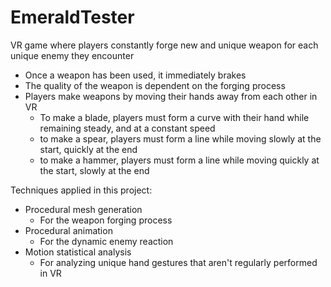 # EmeraldTester
VR game where players constantly forge new and unique weapon for each unique enemy they encounter

- Once a weapon has been used, it immediately brakes
- The quality of the weapon is dependent on the forging process
- Players make weapons by moving their hands away from each other in VR
  - To make a blade, players must form a curve with their hand while remaining steady, and at a constant speed
  - to make a spear, players must form a line while moving slowly at the start, quickly at the end
  - to make a hammer, players must form a line while moving quickly at the start, slowly at the end





Techniques applied in this project:
- Procedural mesh generation
  - For the weapon forging process
- Procedural animation
  - For the dynamic enemy reaction
- Motion statistical analysis
  - For analyzing unique hand gestures that aren't regularly performed in VR

  
